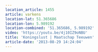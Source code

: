```yaml
---
location_article: 1455
article: varkens
location-lat: 51.365686
location-lon: 5.989192
location-combined: '51.365686, 5.989192'
video: 'https://youtu.be/4j10IZ9oNBU'
title: 'Koningslust | Maatschap Teeuwen'
article-date: '2013-08-29 14:24:04'
---
```

